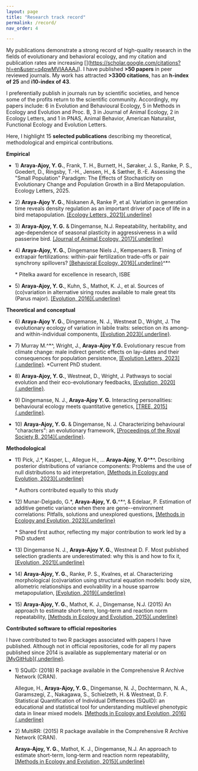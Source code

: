 ```yaml
---
layout: page
title: "Research track record"
permalink: /record/
nav_order: 4

---
```


My publications demonstrate a strong record of high-quality research in
the fields of evolutionary and behavioral ecology, and my citation and
publication rates are increasing
\[](https://scholar.google.com/citations?hl=en&user=q4pwMVIAAAAJ). I
have published **\>50 papers** in peer reviewed journals. My work has
attracted **\>3300 citations**, has an **h-index of 25** and **i10-index
of 43**.

I preferentially publish in journals run by scientific societies, and
hence some of the profits return to the scientific community.
Accordingly, my papers include: 6 in Evolution and Behavioural Ecology,
5 in Methods in Ecology and Evolution and Proc. B, 3 in Journal of
Animal Ecology, 2 in Ecology Letters, and 1 in PNAS, Animal Behavior,
American Naturalist, Functional Ecology and Evolution Letters.

Here, I highlight 15 **selected publications** describing my
theoretical, methodological and empirical contributions.

**Empirical**

-   1\) **Araya-Ajoy, Y. G.**, Frank, T. H., Burnett, H., Søraker, J.
    S., Ranke, P. S., Goedert, D., Ringsby, T.-H., Jensen, H., & Sæther,
    B.-E. Assessing the \"Small Population\" Paradigm: The Effects of
    Stochasticity on Evolutionary Change and Population Growth in a Bird
    Metapopulation. Ecology Letters, 2025.

-   2\) **Araya-Ajoy Y. G.**, Niskanen A, Ranke P, et al. Variation in
    generation time reveals density regulation as an important driver of
    pace of life in a bird metapopulation. [[Ecology Letters,
    2021]{.underline}](https://doi.org/10.1111/ele.13835)

-   3\) **Araya-Ajoy, Y. G.** & Dingemanse, N.J. Repeatability,
    heritability, and age-dependence of seasonal plasticity in
    aggressiveness in a wild passerine bird. [[Journal of Animal
    Ecology,
    2017]{.underline}]( https://doi.org/10.1111/1365-2656.12621)

-   4\) **Araya-Ajoy, Y. G.**, Dingemanse Niels J., Kempenaers B. Timing
    of extrapair fertilizations: within-pair fertilization trade-offs or
    pair synchrony spillovers? [[Behavioral Ecology,
    2016]{.underline}](https://doi.org/10.1093/beheco/arv187)^\*^

    \* Pitelka award for excellence in research, ISBE

-   5\) **Araya-Ajoy, Y. G.**, Kuhn, S., Mathot, K. J., et al. Sources
    of (co)variation in alternative siring routes available to male
    great tits (Parus major). [[Evolution,
    2016]{.underline}](https://doi.org/10.1111/evo.13024)

**Theoretical and conceptual**

-   6\) **Araya-Ajoy Y. G.**, Dingemanse, N. J., Westneat D., Wright, J.
    The evolutionary ecology of variation in labile traits: selection on
    its among- and within-individual components, [[Evolution
    2023]{.underline}](https://doi.org/10.1093/evolut/qpad136).

-   7\) Murray M.^\*^, Wright, J., **Araya-Ajoy Y.G.** Evolutionary
    rescue from climate change: male indirect genetic effects on
    lay-dates and their consequences for population persistence,
    [[Evolution Letters,
    2023]{.underline}](https://doi.org/10.1093/evlett/qrad022).
    \*Current PhD student.

-   8\) **Araya-Ajoy, Y. G.**, Westneat, D., Wright, J. Pathways to
    social evolution and their eco-evolutionary feedbacks, [[Evolution,
    2020]{.underline}](https://doi.org/10.1111/evo.14054).

-   9\) Dingemanse, N. J., **Araya-Ajoy Y. G.** Interacting
    personalities: behavioural ecology meets quantitative genetics,
    [[TREE,
    2015]{.underline}](https://doi.org/10.1016/j.tree.2014.12.002).

-   10\) **Araya-Ajoy, Y. G.** & Dingemanse, N. J. Characterizing
    behavioural "characters": an evolutionary framework, [[Proceedings
    of the Royal Society B,
    2014]{.underline}](https://doi.org/10.1098/rspb.2013.2645).

**Methodological**

-   11\) Pick, J.\*, Kasper, L., Allegue H., ... **Araya-Ajoy, Y.
    G^\*^.** Describing posterior distributions of variance components:
    Problems and the use of null distributions to aid interpretation,
    [[Methods in Ecology and Evolution,
    2023]{.underline}](https://doi.org/10.1111/2041-210X.14200)

    \* Authors contributed equally to this study

-   12\) Munar-Delgado, G.\*, **Araya-Ajoy, Y. G.**^\*^, & Edelaar, P.
    Estimation of additive genetic variance when there are
    gene--environment correlations: Pitfalls, solutions and unexplored
    questions, [[Methods in Ecology and Evolution,
    2023]{.underline}]( https://doi.org/10.1111/2041-210X.14098)

    \* Shared first author, reflecting my major contribution to work led
    by a PhD student

-   13\) Dingemanse N. J., **Araya-Ajoy Y. G.**, Westneat D. F. Most
    published selection gradients are underestimated: why this is and
    how to fix it, [[Evolution,
    2021]{.underline}]( https://doi.org/10.1111/evo.14198)

-   14\) **Araya-Ajoy, Y. G.**, Ranke, P. S., Kvalnes, et al.
    Characterizing morphological (co)variation using structural equation
    models: body size, allometric relationships and evolvability in a
    house sparrow metapopulation, [[Evolution,
    2019]{.underline}](https://doi.org/10.1111/evo.13668)

-   15\) **Araya-Ajoy, Y. G.**, Mathot, K. J., Dingemanse, N.J. (2015)
    An approach to estimate short-term, long-term and reaction norm
    repeatability, [[Methods in Ecology and Evolution,
    2015]{.underline}]( https://doi.org/10.1111/2041-210X.12430)

**Contributed software to official repositories**

I have contributed to two R packages associated with papers I have
published. Although not in official repositories, code for all my papers
published since 2014 is available as supplementary material or on
[[MyGitHub]{.underline}](https://github.com/YimenAraya-Ajoy).

-   1\) SQuID: (2018) R package available in the Comprehensive R Archive
    Network (CRAN).

    Allegue, H., **Araya-Ajoy, Y. G.**, Dingemanse, N. J.,
    Dochtermann, N. A., Garamszegi, Z., Nakagawa, S., Schielzeth, H. &
    Westneat, D. F. Statistical Quantification of Individual Differences
    (SQuID): an educational and statistical tool for understanding
    multilevel phenotypic data in linear mixed models. [[Methods in
    Ecology and Evolution,
    2016]{.underline}]( https://doi.org/10.1111/2041-210X.12659)

-   2\) MultiRR: (2015) R package available in the Comprehensive R
    Archive Network (CRAN).

    **Araya-Ajoy, Y. G.**, Mathot, K. J., Dingemanse, N.J. An approach
    to estimate short-term, long-term and reaction norm repeatability,
    [[Methods in Ecology and Evolution,
    2015]{.underline}]( https://doi.org/10.1111/2041-210X.12430)

